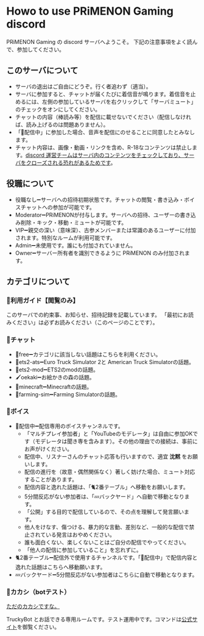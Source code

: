 Howo to use PRiMENON Gaming discord
====

PRiMENON Gaming の discord サーバへようこそ。
下記の注意事項をよく読んで、参加してください。

## このサーバについて
 * サーバの退出はご自由にどうぞ。行く者追わず（適当）。
 * サーバに参加すると、チャットが届くたびに着信音が鳴ります。着信音を止めるには、左側の参加しているサーバを右クリックして「サーバミュート」のチェックをオンにしてください。
 * チャットの内容（棒読み等）を配信に載せないでください（配信しなければ、読み上げるのは問題ありません）。
 * 「🐥配信中」に参加した場合、音声を配信にのせることに同意したとみなします。
 * チャット内容は、画像・動画・リンクを含め、R-18なコンテンツは禁止します。[discord 運営チームはサーバ内のコンテンツをチェックしており、サーバをクローズされる恐れがあるためです](https://www.gamebusiness.jp/article/2018/07/29/14751.html)。

## 役職について
 * 役職なし➖サーバへの招待初期状態です。チャットの閲覧・書き込み・ボイスチャットへの参加が可能です。
 * Moderator➖PRiMENONが付与します。サーバへの招待、ユーザーの書き込み削除・キック・移動・ミュートが可能です。
 * VIP➖親交の深い（意味深）、古参メンバーまたは常識のあるユーザーに付加されます。特別なルームが利用可能です。
 * Admin➖未使用です。誰にも付加されていません。
 * Owner➖サーバー所有者を識別できるように PRiMENON のみ付加されます。

## カテゴリについて

### 📢利用ガイド【閲覧のみ】
このサーバでの約束事、お知らせ、招待記録を記載しています。
「最初にお読みください」は必ずお読みください（このページのことです）。

### 💬チャット
 * 💭free➖カテゴリに該当しない話題はこちらを利用ください。
 * 🚚ets2-ats➖Euro Truck Simulator 2と American Truck Simulatorの話題。 
 * 🧰ets2-mod➖ETS2のmodの話題。
 * 🖌oekaki➖お絵かきの森の話題。
 * 🎃minecraft➖Minecraftの話題。
 * 🌾farming-sim➖Farming Simulatorの話題。

### 🎤ボイス
 * 🐥配信中➖配信専用のボイスチャンネルです。
   * 「マルチプレイ参加者」と「YouTubeのモデレータ」は自由に参加OKです（モデレータは聞き専を含みます）。その他の理由での接続は、事前にお声がけください。
   * 配信中、リスナーさんのチャット応答も行いますので、適宜 __沈黙__ をお願いします。
   * 配信の進行を（故意・偶然関係なく）著しく妨げた場合、ミュート対応することがあります。
   * 配信内容と逸れた話題は、「🐈2番テーブル」へ移動をお願いします。
   * 5分間反応がない参加者は、「💤バックヤード」へ自動で移動となります。
   * 「公開」する目的で配信しているので、その点を理解して発言願います。
   * 他人をけなす、傷つける、暴力的な言動、差別など、一般的な配信で禁止されている発言はおやめください。
   * 誰も面白くない、楽しくないことはご自分の配信でやってください。
   * 「他人の配信に参加していること」を忘れずに。
 * 🐈2番テーブル➖配信外で使用するチャンネルです。「🐥配信中」で配信内容と逸れた話題はこちらへ移動願います。
 * 💤バックヤード➖5分間反応がない参加者はこちらに自動で移動となります。

### 🤖カカシ（botテスト）

[ただのカカシですな。](https://dic.nicovideo.jp/a/%E3%81%9F%E3%81%A0%E3%81%AE%E3%82%AB%E3%82%AB%E3%82%B7%E3%81%A7%E3%81%99%E3%81%AA)

TruckyBot とお話できる専用ルームです。テスト運用中です。コマンドは[公式サイト](https://truckyapp.com/)を御覧ください。
